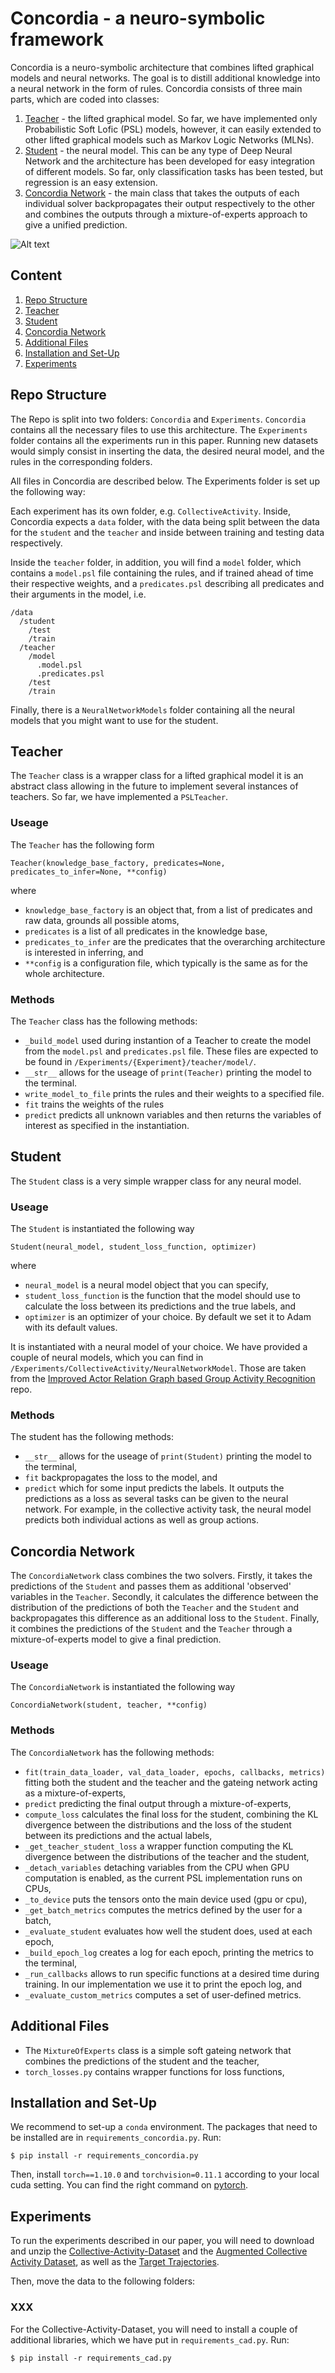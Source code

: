 # Concordia - a neuro-symbolic framework

Concordia is a neuro-symbolic architecture that combines lifted graphical models and neural networks. The goal is to distill additional knowledge into a neural network in the form of rules. Concordia consists of three main parts, which are coded into classes:

1. [Teacher](#Teacher) - the lifted graphical model. So far, we have implemented only Probabilistic Soft Lofic (PSL) models, however, it can easily extended to other lifted graphical models such as Markov Logic Networks (MLNs).
2. [Student](#Student) - the neural model. This can be any type of Deep Neural Network and the architecture has been developed for easy integration of different models. So far, only classification tasks has been tested, but regression is an easy extension.
3. [Concordia Network](#Concordia-Network) - the main class that takes the outputs of each individual solver backpropagates their output respectively to the other and combines the outputs through a mixture-of-experts approach to give a unified prediction.

![Alt text](Concordia.png "Concordia Architecture")

## Content

1. [Repo Structure](#repo-structure)
2. [Teacher](#teacher)
3. [Student](#student)
4. [Concordia Network](#concordia-network)
5. [Additional Files](#additional-files)
6. [Installation and Set-Up](#installation-and-set-up)
7. [Experiments](#experiments)

## Repo Structure

The Repo is split into two folders: `Concordia` and `Experiments`. `Concordia` contains all the necessary files to use this architecture. The `Experiments` folder contains all the experiments run in this paper. Running new datasets would simply consist in inserting the data, the desired neural model, and the rules in the corresponding folders.

All files in Concordia are described below. The Experiments folder is set up the following way:

Each experiment has its own folder, e.g. `CollectiveActivity`. Inside, Concordia expects a `data` folder, with the data being split between the data for the `student` and the `teacher` and inside between training and testing data respectively. 

Inside the `teacher` folder, in addition, you will find a `model` folder, which contains a `model.psl` file containing the rules, and if trained ahead of time their respective weights, and a `predicates.psl` describing all predicates and their arguments in the model, i.e.

```
/data
  /student
	/test
	/train
  /teacher
	/model
	  .model.psl
	  .predicates.psl
	/test
	/train
```

Finally, there is a `NeuralNetworkModels` folder containing all the neural models that you might want to use for the student.



## Teacher

The `Teacher` class is a wrapper class for a lifted graphical model it is an abstract class allowing in the future to implement several instances of teachers. So far, we have implemented a `PSLTeacher`. 

### Useage

The `Teacher` has the following form

```
Teacher(knowledge_base_factory, predicates=None, predicates_to_infer=None, **config)
```

where 

- `knowledge_base_factory` is an object that, from a list of predicates and raw data, grounds all possible atoms,
- `predicates` is a list of all predicates in the knowledge base,
- `predicates_to_infer` are the predicates that the overarching architecture is interested in inferring, and
- `**config` is a configuration file, which typically is the same as for the whole architecture.

### Methods

The `Teacher` class has the following methods:

* `_build_model` used during instantion of a Teacher to create the model from the `model.psl` and `predicates.psl` file. These files are expected to be found in `/Experiments/{Experiment}/teacher/model/`.
* `__str__` allows for the useage of `print(Teacher)` printing the model to the terminal.
* `write_model_to_file` prints the rules and their weights to a specified file.
* `fit` trains the weights of the rules
* `predict` predicts all unknown variables and then returns the variables of interest as specified in the instantiation.

## Student

The `Student` class is a very simple wrapper class for any neural model.

### Useage

The `Student` is instantiated the following way

```
Student(neural_model, student_loss_function, optimizer)
```

where

- `neural_model` is a neural model object that you can specify,
- `student_loss_function` is the function that the model should use to calculate the loss between its predictions and the true labels, and
- `optimizer` is an optimizer of your choice. By default we set it to Adam with its default values.

It is instantiated with a neural model of your choice. We have provided a couple of neural models, which you can find in `/Experiments/CollectiveActivity/NeuralNetworkModel`. Those are taken from the [Improved Actor Relation Graph based Group Activity Recognition](https://github.com/kuangzijian/Improved-Actor-Relation-Graph-based-Group-Activity-Recognition) repo.

### Methods

The student has the following methods:

* `__str__` allows for the useage of `print(Student)` printing the model to the terminal,
* `fit` backpropagates the loss to the model, and
* `predict` which for some input predicts the labels. It outputs the predictions as a loss as several tasks can be given to the neural network. For example, in the collective activity task, the neural model predicts both individual actions as well as group actions.

## Concordia Network

The `ConcordiaNetwork` class combines the two solvers. Firstly, it takes the predictions of the `Student` and passes them as additional 'observed' variables in the `Teacher`. Secondly, it calculates the difference between the distribution of the predictions of both the `Teacher` and the `Student` and backpropagates this difference as an additional loss to the `Student`. Finally, it combines the predictions of the `Student` and the `Teacher` through a mixture-of-experts model to give a final prediction.

### Useage

The `ConcordiaNetwork` is instantiated the following way

```
ConcordiaNetwork(student, teacher, **config)
```

### Methods

The `ConcordiaNetwork` has the following methods:

* `fit(train_data_loader, val_data_loader, epochs, callbacks, metrics)` fitting both the student and the teacher and the gateing network acting as a mixture-of-experts,
* `predict` predicting the final output through a mixture-of-experts,
* `compute_loss` calculates the final loss for the student, combining the KL divergence between the distributions and the loss of the student between its predictions and the actual labels,
* `_get_teacher_student_loss` a wrapper function computing the KL divergence between the distributions of the teacher and the student,
* `_detach_variables` detaching variables from the CPU when GPU computation is enabled, as the current PSL implementation runs on CPUs,
* `_to_device` puts the tensors onto the main device used (gpu or cpu),
* `_get_batch_metrics` computes the metrics defined by the user for a batch,
* `_evaluate_student` evaluates how well the student does, used at each epoch,
* `_build_epoch_log` creates a log for each epoch, printing the metrics to the terminal,
* `_run_callbacks` allows to run specific functions at a desired time during training. In our implementation we use it to print the epoch log, and
* `_evaluate_custom_metrics` computes a set of user-defined metrics.

## Additional Files

* The `MixtureOfExperts` class is a simple soft gateing network that combines the predictions of the student and the teacher,
* `torch_losses.py` contains wrapper functions for loss functions,

## Installation and Set-Up

We recommend to set-up a `conda` environment. The packages that need to be installed are in `requirements_concordia.py`. Run:

```
$ pip install -r requirements_concordia.py
```

Then, install `torch==1.10.0` and `torchvision=0.11.1` according to your local cuda setting. You can find the right command on [pytorch](https://pytorch.org/get-started/locally/).


## Experiments

To run the experiments described in our paper, you will need to download and unzip the [Collective-Activity-Dataset](http://cvgl.stanford.edu/data/ActivityDataset.zip) and the [Augmented Collective Activity Dataset](http://cvgl.stanford.edu/data/ActivityDataset2.tar.gz), as well as the [Target Trajectories](http://cvgl.stanford.edu/data/ActivityTracks.tar.gz).

Then, move the data to the following folders:

### XXX

For the Collective-Activity-Dataset, you will need to install a couple of additional libraries, which we have put in `requirements_cad.py`. Run:

```
$ pip install -r requirements_cad.py
```
